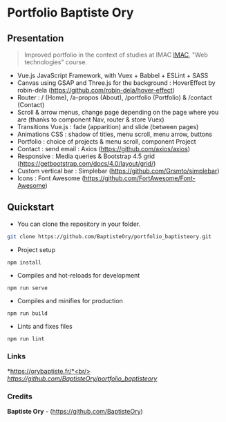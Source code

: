# Portfolio Baptiste Ory

## Presentation

>Improved portfolio in the context of studies at IMAC [IMAC](https://www.ingenieur-imac.fr/), "Web technologies" course.

* Vue.js JavaScript Framework, with Vuex + Babbel + ESLint + SASS
* Canvas using GSAP and Three.js for the background : HoverEffect by robin-dela (https://github.com/robin-dela/hover-effect)
* Router : / (Home), /a-propos (About), /portfolio (Portfolio) & /contact (Contact)
* Scroll & arrow menus, change page depending on the page where you are (thanks to component Nav, router & store Vuex)
* Transitions Vue.js : fade (apparition) and slide (between pages)
* Animations CSS : shadow of titles, menu scroll, menu arrow, buttons
* Portfolio : choice of projects & menu scroll, component Project
* Contact : send email : Axios (https://github.com/axios/axios)
* Responsive : Media queries & Bootstrap 4.5 grid (https://getbootstrap.com/docs/4.0/layout/grid/)
* Custom vertical bar : Simplebar (https://github.com/Grsmto/simplebar)
* Icons : Font Awesome (https://github.com/FortAwesome/Font-Awesome)

## Quickstart

- You can clone the repository in your folder.
```bash
git clone https://github.com/BaptisteOry/portfolio_baptisteory.git
```
- Project setup
```
npm install
```
- Compiles and hot-reloads for development
```
npm run serve
```
- Compiles and minifies for production
```
npm run build
```
- Lints and fixes files
```
npm run lint
```

###  Links
*https://orybaptiste.fr/*<br/>
*https://github.com/BaptisteOry/portfolio_baptisteory*

###  Credits
**Baptiste Ory** - (https://github.com/BaptisteOry)